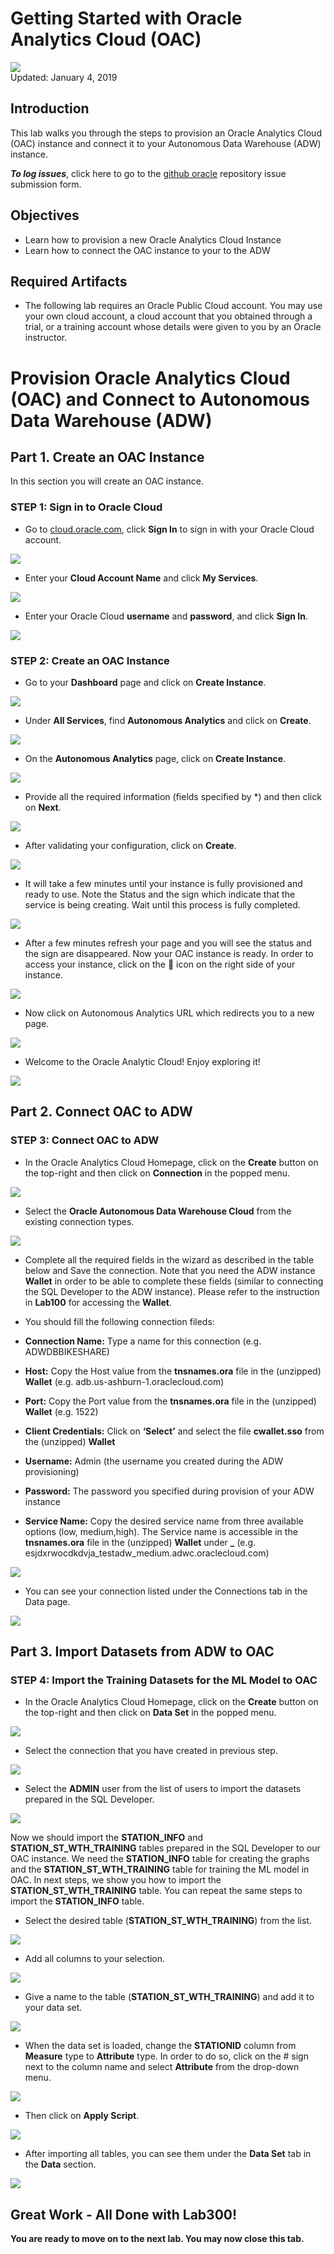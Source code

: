 # Getting Started with Oracle Analytics Cloud (OAC)

![](images/300/Picture300-lab.png)  
Updated: January 4, 2019

## Introduction

This lab walks you through the steps to provision an Oracle Analytics Cloud (OAC) instance and connect it to your Autonomous Data Warehouse (ADW) instance.


**_To log issues_**, click here to go to the [github oracle](https://github.com/oracle/learning-library/issues/new) repository issue submission form.

## Objectives
-   Learn how to provision a new Oracle Analytics Cloud Instance
-   Learn how to connect the OAC instance to your to the ADW

## Required Artifacts
-   The following lab requires an Oracle Public Cloud account. You may use your own cloud account, a cloud account that you obtained through a trial, or a training account whose details were given to you by an Oracle instructor.



# Provision Oracle Analytics Cloud (OAC) and Connect to Autonomous Data Warehouse (ADW)

## Part 1. Create an OAC Instance
In this section you will create an OAC instance.


### **STEP 1: Sign in to Oracle Cloud**

-   Go to [cloud.oracle.com](https://cloud.oracle.com), click **Sign In** to sign in with your Oracle Cloud account.

![](./images/300/Picture300-2.png)

-   Enter your **Cloud Account Name** and click **My Services**.

![](./images/300/Picture300-3.jpg)

-   Enter your Oracle Cloud **username** and **password**, and click **Sign In**.

![](./images/300/Picture300-4.png)



### **STEP 2: Create an OAC Instance**

-   Go to your **Dashboard** page and click on **Create Instance**.

![](./images/300/Picture300-21.png)

-   Under **All Services**, find **Autonomous Analytics** and click on **Create**.

![](./images/300/Picture300-22.png)

-   On the **Autonomous Analytics** page, click on **Create Instance**.

![](./images/300/Picture300-23.png)

-   Provide all the required information (fields specified by *) and then click on **Next**.

![](./images/300/Picture300-24.png)

-   After validating your configuration, click on **Create**.

![](./images/300/Picture300-25.png)

-   It will take a few minutes until your instance is fully provisioned and ready to use. Note the Status and the sign which indicate that the service is being creating. Wait until this process is fully completed.

![](./images/300/Picture300-26.png)

-   After a few minutes refresh your page and you will see the status and the sign are disappeared. Now your OAC instance is ready. In order to access your instance, click on the  icon on the right side of your instance.

![](./images/300/Picture300-27.png)

-   Now click on Autonomous Analytics URL which redirects you to a new page.

![](./images/300/Picture300-28.png)


-   Welcome to the Oracle Analytic Cloud! Enjoy exploring it!

![](./images/300/Picture300-29.png)




## Part 2. Connect OAC to ADW

### **STEP 3: Connect OAC to ADW**

-   In the Oracle Analytics Cloud Homepage, click on the **Create** button on the top-right and then click on **Connection** in the popped menu.

![](./images/300/Picture300-31.png)

-   Select the **Oracle Autonomous Data Warehouse Cloud** from the existing connection types.

![](./images/300/Picture300-32.png)

-   Complete all the required fields in the wizard as described in the table below and Save the connection. Note that you need the ADW instance **Wallet** in order to be able to complete these fields (similar to connecting the SQL Developer to the ADW instance). Please refer to the instruction in **Lab100** for accessing the **Wallet**.


-   You should fill the following connection fileds:

-   **Connection Name:** Type a name for this connection (e.g. ADWDBBIKESHARE)

-   **Host:** Copy the Host value from the **tnsnames.ora** file in the (unzipped) **Wallet** (e.g. adb.us-ashburn-1.oraclecloud.com)

-   **Port:** Copy the Port value from the **tnsnames.ora** file in the (unzipped) **Wallet** (e.g.  1522)

-   **Client Credentials:** Click on **‘Select’** and select the file **cwallet.sso** from the (unzipped) **Wallet**

-   **Username:** Admin (the username you created during the ADW provisioning)

-   **Password:** The password you specified during provision of your ADW instance

-   **Service Name:** Copy the desired service name from three available options (low, medium,high). The Service name is accessible in the **tnsnames.ora** file in the (unzipped) **Wallet** under **<DatabaseName>_<ServiceLevel>** (e.g.  esjdxrwocdkdvja_testadw_medium.adwc.oraclecloud.com)

![](./images/300/Picture300-33.png)


-   You can see your connection listed under the Connections tab in the Data page.

![](./images/300/Picture300-34.png)



## Part 3. Import Datasets from ADW to OAC

### **STEP 4: Import the Training Datasets for the ML Model to OAC**

-   In the Oracle Analytics Cloud Homepage, click on the **Create** button on the top-right and then click on **Data Set** in the popped menu.

![](./images/300/Picture300-41.png)

-   Select the connection that you have created in previous step.

![](./images/300/Picture300-42.png)

-   Select the **ADMIN** user from the list of users to import the datasets prepared in the SQL Developer.

![](./images/300/Picture300-43.png)


Now we should import the **STATION_INFO** and **STATION_ST_WTH_TRAINING** tables prepared in the SQL Developer to our OAC instance. We need the **STATION_INFO** table for creating the graphs and the **STATION_ST_WTH_TRAINING** table for training the ML model in OAC. In next steps, we show you how to import the **STATION_ST_WTH_TRAINING** table. You can repeat the same steps to import the **STATION_INFO** table.


-   Select the desired table (**STATION_ST_WTH_TRAINING**) from the list.

![](./images/300/Picture300-44.png)

-   Add all columns to your selection.

![](./images/300/Picture300-45.png)

-   Give a name to the table (**STATION_ST_WTH_TRAINING**) and add it to your data set.

![](./images/300/Picture300-46.png)

-   When the data set is loaded, change the **STATIONID** column from **Measure** type to **Attribute** type. In order to do so, click on the # sign next to the column name and select **Attribute** from the drop-down menu.

![](./images/300/Picture300-47.png)


-    Then click on **Apply Script**.

![](./images/300/Picture300-48.png)


-   After importing all tables, you can see them under the **Data Set** tab in the **Data** section.

![](./images/300/Picture300-45.png)


## Great Work - All Done with Lab300!
**You are ready to move on to the next lab. You may now close this tab.**

